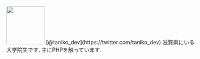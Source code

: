 <img src="https://avatars3.githubusercontent.com/u/10274233?v=3&s=460" width="100px">  
[@taniko_dev](https://twitter.com/taniko_dev)  
滋賀県にいる大学院生です. 主にPHPを触っています.

